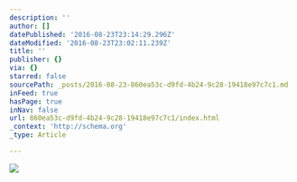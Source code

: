 ```yaml
---
description: ''
author: []
datePublished: '2016-08-23T23:14:29.296Z'
dateModified: '2016-08-23T23:02:11.239Z'
title: ''
publisher: {}
via: {}
starred: false
sourcePath: _posts/2016-08-23-860ea53c-d9fd-4b24-9c28-19418e97c7c1.md
inFeed: true
hasPage: true
inNav: false
url: 860ea53c-d9fd-4b24-9c28-19418e97c7c1/index.html
_context: 'http://schema.org'
_type: Article

---
```

![](https://the-grid-user-content.s3-us-west-2.amazonaws.com/73ca9187-35c1-49ae-8207-b5a1e7e82d87.jpg)